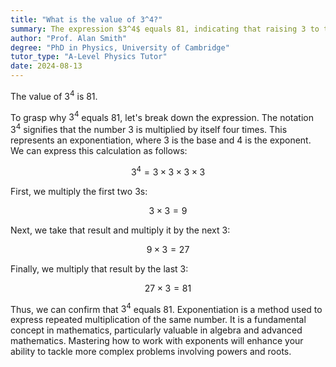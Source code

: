 ```yaml
---
title: "What is the value of 3^4?"
summary: The expression $3^4$ equals 81, indicating that raising 3 to the power of 4 results in this value.
author: "Prof. Alan Smith"
degree: "PhD in Physics, University of Cambridge"
tutor_type: "A-Level Physics Tutor"
date: 2024-08-13
---
```


The value of $3^4$ is $81$.

To grasp why $3^4$ equals $81$, let's break down the expression. The notation $3^4$ signifies that the number $3$ is multiplied by itself four times. This represents an exponentiation, where $3$ is the base and $4$ is the exponent. We can express this calculation as follows:

$$
3^4 = 3 \times 3 \times 3 \times 3
$$

First, we multiply the first two $3$s:

$$
3 \times 3 = 9
$$

Next, we take that result and multiply it by the next $3$:

$$
9 \times 3 = 27
$$

Finally, we multiply that result by the last $3$:

$$
27 \times 3 = 81
$$

Thus, we can confirm that $3^4$ equals $81$. Exponentiation is a method used to express repeated multiplication of the same number. It is a fundamental concept in mathematics, particularly valuable in algebra and advanced mathematics. Mastering how to work with exponents will enhance your ability to tackle more complex problems involving powers and roots.
    